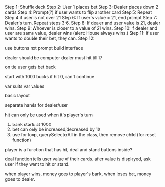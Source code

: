 Step 1: Shuffle deck
Step 2: User 1 places bet
Step 3: Dealer places down 2 cards
Step 4: Prompt(?) if user wants to flip another card
Step 5: Repeat Step 4 if user is not over 21
Step 6: If user's value = 21, end prompt
Step 7: Dealer's turn. Repeat steps 3-6.
Step 8: If dealer and user value is 21, dealer wins.
Step 9: Whoever is closer to a value of 21 wins.
Step 10: If dealer and user are same value, dealer wins (alert: House always wins.)
Step 11: If user wants to double their bet, they can.
Step 12:

use buttons not prompt
build interface

dealer should be computer
dealer must hit till 17

on tie user gets bet back

start with 1000 bucks
if hit 0, can't continue

var suits
var values

basic layout

separate hands for dealer/user

hit can only be used when it's player's turn
1. bank starts at 1000
1. bet can only be increased/decreased by 10
1. use for loop, querySelectorAll in the class, then remove child (for reset function)

player is a function that has hit, deal and stand buttons inside?


deal function tells user value of their cards.
after value is displayed, ask user if they want to hit or stand. 

when player wins, money goes to player's bank, when loses bet, money goes to dealer.
